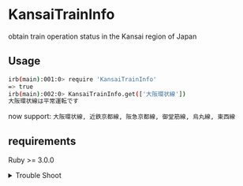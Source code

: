 # KansaiTrainInfo

obtain train operation status in the Kansai region of Japan

## Usage

``` sh
irb(main):001:0> require 'KansaiTrainInfo'
=> true
irb(main):002:0> KansaiTrainInfo.get(['大阪環状線'])
大阪環状線は平常運転です
```

now support: `大阪環状線, 近鉄京都線, 阪急京都線, 御堂筋線, 烏丸線, 東西線`

## requirements

Ruby >= 3.0.0


<details><summary>Trouble Shoot</summary>

### can't read gem

```sh
irb(main):001:0> require 'KansaiTrainInfo'
Traceback (most recent call last):
        6: from /Users/name/.rbenv/versions/2.7.1/bin/irb:23:in `<main>'
        5: from /Users/name/.rbenv/versions/2.7.1/bin/irb:23:in `load'
        4: from /Users/name/.rbenv/versions/2.7.1/lib/ruby/gems/2.7.0/gems/irb-1.2.3/exe/irb:11:in `<top (required)>'
        3: from (irb):1
        2: from /Users/name/.rbenv/versions/2.7.1/lib/ruby/2.7.0/rubygems/core_ext/kernel_require.rb:92:in `require'
        1: from /Users/name/.rbenv/versions/2.7.1/lib/ruby/2.7.0/rubygems/core_ext/kernel_require.rb:92:in `require'
LoadError (cannot load such file -- KansaiTrainInfo)
```

then excute

```txt
irb(main):002:0> $:
irb(main):003:0> $: << 'lib'
irb(main):012:0> require 'KansaiTrainInfo'
=> true
```

</details>
